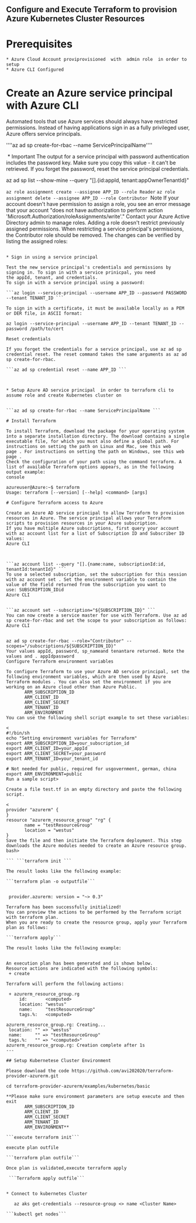 ##   Configure and Execute Terraform to provision Azure Kubernetes Cluster Resources
		
		
   # Prerequisites
		
    * Azure Cloud Account proviprovisioned  with  admin role  in order to setup 
    * Azure CLI Configured
		   
# Create an Azure service principal with Azure CLI
	
Automated tools that use Azure services should always have restricted permissions. Instead of having applications sign in as a fully privileged user, Azure offers service principals.


''''az ad sp create-for-rbac --name ServicePrincipalName''''

 * Important
The output for a service principal with password authentication includes the password key. Make sure you copy this value - it can't be retrieved. If you forget the password, reset the service principal credentials.

az ad sp list --show-mine --query "[].{id:appId, tenant:appOwnerTenantId}"

```az role assignment create --assignee APP_ID --role Reader```
```az role assignment delete --assignee APP_ID --role Contributor```
 Note
If your account doesn't have permission to assign a role, you see an error message that your account "does not have authorization to perform action 'Microsoft.Authorization/roleAssignments/write'." Contact your Azure Active Directory admin to manage roles.
Adding a role doesn't restrict previously assigned permissions. When restricting a service principal's permissions, the Contributor role should be removed.
The changes can be verified by listing the assigned roles:

 ```az role assignment list --assignee APP_ID

* Sign in using a service principal

Test the new service principal's credentials and permissions by signing in. To sign in with a service prinicpal, you need the appId, tenant, and credentials.
To sign in with a service principal using a password:

 ```az login --service-principal --username APP_ID --password PASSWORD --tenant TENANT_ID ```

To sign in with a certificate, it must be available locally as a PEM or DER file, in ASCII format:

az login --service-principal --username APP_ID --tenant TENANT_ID --password /path/to/cert

Reset credentials

If you forget the credentials for a service principal, use az ad sp credential reset. The reset command takes the same arguments as az ad sp create-for-rbac.

 ```az ad sp credential reset --name APP_ID ```



* Setup Azure AD service principal  in order to terraform cli to assume role and create Kubernetes cluster on 
		

 ```az ad sp create-for-rbac --name ServicePrincipalName ```

# Install Terraform

To install Terraform, download the package for your operating system into a separate installation directory. The download contains a single executable file, for which you must also define a global path. For instructions on setting the path on Linux and Mac, see this web page . For instructions on setting the path on Windows, see this web page .
Check the configuration of your path using the command terraform. A list of available Terraform options appears, as in the following output example:
console

azureuser@Azure:~$ terraform
Usage: terraform [--version] [--help] <command> [args]

# Configure Terraform access to Azure

Create an Azure AD service principal to allow Terraform to provision resources in Azure. The service principal allows your Terraform scripts to provision resources in your Azure subscription.
If you have multiple Azure subscriptions, first query your account with az account list for a list of Subscription ID and Subscriber ID values:
Azure CLI



 ```az account list --query "[].{name:name, subscriptionId:id, tenantId:tenantId}" ```
To use a selected subscription, set the subscription for this session with az account set . Set the environment variable to contain the value of the field returned from the subscription you want to use: SUBSCRIPTION_IDid
Azure CLI


 ```az account set --subscription="${SUBSCRIPTION_ID}" ```
You can now create a service master for use with Terraform. Use az ad sp create-for-rbac and set the scope to your subscription as follows:
Azure CLI


az ad sp create-for-rbac --role="Contributor" --scopes="/subscriptions/${SUBSCRIPTION_ID}"
Your values appId, password, sp_nameand tenantare returned. Note the values and . appIdpassword
Configure Terraform environment variables

To configure Terraform to use your Azure AD service principal, set the following environment variables, which are then used by Azure Terraform modules . You can also set the environment if you are working on an Azure cloud other than Azure Public.
		ARM_SUBSCRIPTION_ID
		ARM_CLIENT_ID
		ARM_CLIENT_SECRET
		ARM_TENANT_ID
		ARM_ENVIRONMENT
You can use the following shell script example to set these variables:

<
#!/bin/sh
echo "Setting environment variables for Terraform"
export ARM_SUBSCRIPTION_ID=your_subscription_id
export ARM_CLIENT_ID=your_appId
export ARM_CLIENT_SECRET=your_password
export ARM_TENANT_ID=your_tenant_id

# Not needed for public, required for usgovernment, german, china
export ARM_ENVIRONMENT=public
Run a sample script>

Create a file test.tf in an empty directory and paste the following script.

<
provider "azurerm" {
}
resource "azurerm_resource_group" "rg" {
        name = "testResourceGroup"
        location = "westus"
}
Save the file and then initiate the Terraform deployment. This step downloads the Azure modules needed to create an Azure resource group.
bash>

 ``` ```terraform init ```

The result looks like the following example:

```terraform plan -o outputfile```


  provider.azurerm: version = "~> 0.3"

Terraform has been successfully initialized!
You can preview the actions to be performed by the Terraform script with terraform plan. 
When you are ready to create the resource group, apply your Terraform plan as follows:

```terraform apply```

The result looks like the following example:


An execution plan has been generated and is shown below.
Resource actions are indicated with the following symbols:
  + create

Terraform will perform the following actions:

  + azurerm_resource_group.rg
      id:       <computed>
      location: "westus"
      name:     "testResourceGroup"
      tags.%:   <computed>

azurerm_resource_group.rg: Creating...
  location: "" => "westus"
  name:     "" => "testResourceGroup"
  tags.%:   "" => "<computed>"
azurerm_resource_group.rg: Creation complete after 1s
---

## Setup Kubernetese Cluster Environment

Please download the code https://github.com/avi202020/terraform-provider-azurerm.git

cd terraform-provider-azurerm/examples/kubernetes/basic
 
 **Please make sure environment parameters are setup execute and then exit
		ARM_SUBSCRIPTION_ID
		ARM_CLIENT_ID
		ARM_CLIENT_SECRET
		ARM_TENANT_ID
		ARM_ENVIRONMENT**

 ```execute terraform init```
 
 execute plan outfile
 
 ```terraform plan outfile```
 
Once plan is validated,execute terraform apply

  ```Terraform apply outfile```


* Connect to kubernetes Cluster

	az aks get-credentials --resource-group <> name <Cluster Name>

```kubectl get nodes```
